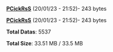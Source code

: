 [**PCickRsS**](/data/PCickRsS.txt) (20/01/23 - 21:52)- 243 bytes

[**PCickRsS**](/data/PCickRsS.txt) (20/01/23 - 21:52)- 243 bytes

**Total Datas**: 5537

**Total Size**: 33.51 MB / 33.5 MB